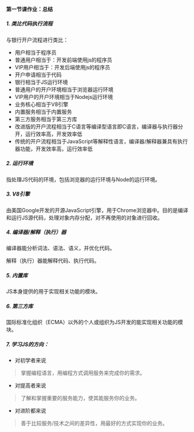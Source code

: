 #### 第一节课作业：总结



##### 1. 类比代码执行流程

与银行开户流程进行类比：

+ 用户相当于程序员
+ 普通用户相当于：开发前端使用js的程序员
+ VIP用户相当于：开发后端使用js的程序员
+ 开户申请相当于代码
+ 银行相当于JS运行环境
+ 普通用户的开户环境相当于浏览器运行环境
+ VIP用户的开户环境相当于Nodejs运行环境
+ 业务核心相当于V8引擎
+ 内置服务相当于内置服务
+ 第三方服务相当于第三方库
+ 改进版的开户流程相当于C语言等编译型语言即C语言，编译器与执行器分开，运行效率高，开发效率低
+ 传统的开户流程相当于JavaScript等解释性语言，编译器/解释器兼具有执行器功能，开发效率高，运行效率低




##### 2. 运行环境

指处理JS代码的环境，包括浏览器的运行环境与Node的运行环境。



##### 3. V8引擎

由美国Google开发的开源JavaScript引擎，用于Chrome浏览器中。目的是编译和运行JS源代码，处理对象内存分配，对不再使用的对象进行回收。



##### 4. 编译器/解释（执行）器

编译器能分析词法、语法、语义，并优化代码。

解释（执行）器能解释代码、执行代码。



##### 5. 内置库

JS本身提供的用于实现相关功能的模块。



##### 6. 第三方库

国际标准化组织（ECMA）以外的个人或组织为JS开发的能实现相关功能的模块。



##### 7. 学习JS的方向：

+ 对初学者来说

> 掌握编程语言，用编程方式调用服务来完成你的需求。

+ 对提高者来说

> 了解和掌握重要的服务能力，使其能服务你的业务。

+ 对进阶都来说

> 善于比较服务/技术之间的差异性，用最好的方式实现你的业务。
